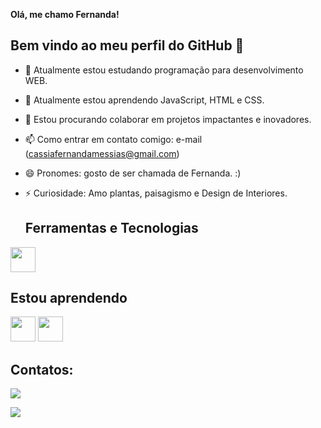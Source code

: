 **Olá, me chamo Fernanda!**
## Bem vindo ao meu perfil do GitHub 👋
- 🔭 Atualmente estou estudando programação para desenvolvimento WEB.
- 🌱 Atualmente estou aprendendo JavaScript, HTML e CSS.
- 👯 Estou procurando colaborar em projetos impactantes e inovadores.
- 📫 Como entrar em contato comigo: e-mail (cassiafernandamessias@gmail.com)
- 😄 Pronomes: gosto de ser chamada de Fernanda.  :)
- ⚡ Curiosidade: Amo plantas, paisagismo e Design de Interiores.


  ## Ferramentas e Tecnologias

<img loading="lazy" src="https://cdn.jsdelivr.net/gh/devicons/devicon/icons/git/git-original.svg" width="40" height="40"/>

## Estou aprendendo
<img loading="lazy" src="https://cdn.jsdelivr.net/gh/devicons/devicon/icons/java/java-original.svg" width="40" height="40"/> <img loading="lazy" src="https://cdn.jsdelivr.net/gh/devicons/devicon/icons/linux/linux-original.svg" width="40" height="40"/>

## Contatos:

<div>

<a href = "cassiafernandamessias@gmail.com"><img loading="lazy" src="https://img.shields.io/badge/Gmail-D14836?style=for-the-badge&logo=gmail&logoColor=white" target="_blank"></a>

<a href="https://www.linkedin.com/in/cassia-fernanda-desenvolvedora/)" target="_blank"><img loading="lazy" src="https://img.shields.io/badge/-LinkedIn-%230077B5?style=for-the-badge&logo=linkedin&logoColor=white" target="_blank"></a>   
</div>
